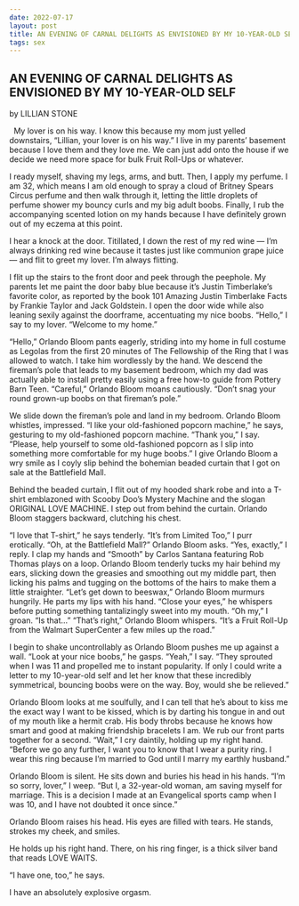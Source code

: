 ```yaml
---
date: 2022-07-17
layout: post
title: AN EVENING OF CARNAL DELIGHTS AS ENVISIONED BY MY 10-YEAR-OLD SELF
tags: sex
---
```



## AN EVENING OF CARNAL DELIGHTS AS ENVISIONED BY MY 10-YEAR-OLD SELF
by LILLIAN STONE

 
My lover is on his way. I know this because my mom just yelled downstairs, “Lillian, your lover is on his way.” I live in my parents’ basement because I love them and they love me. We can just add onto the house if we decide we need more space for bulk Fruit Roll-Ups or whatever.

I ready myself, shaving my legs, arms, and butt. Then, I apply my perfume. I am 32, which means I am old enough to spray a cloud of Britney Spears Circus perfume and then walk through it, letting the little droplets of perfume shower my bouncy curls and my big adult boobs. Finally, I rub the accompanying scented lotion on my hands because I have definitely grown out of my eczema at this point.

I hear a knock at the door. Titillated, I down the rest of my red wine — I’m always drinking red wine because it tastes just like communion grape juice — and flit to greet my lover. I’m always flitting.

I flit up the stairs to the front door and peek through the peephole. My parents let me paint the door baby blue because it’s Justin Timberlake’s favorite color, as reported by the book 101 Amazing Justin Timberlake Facts by Frankie Taylor and Jack Goldstein. I open the door wide while also leaning sexily against the doorframe, accentuating my nice boobs. “Hello,” I say to my lover. “Welcome to my home.”

“Hello,” Orlando Bloom pants eagerly, striding into my home in full costume as Legolas from the first 20 minutes of The Fellowship of the Ring that I was allowed to watch. I take him wordlessly by the hand. We descend the fireman’s pole that leads to my basement bedroom, which my dad was actually able to install pretty easily using a free how-to guide from Pottery Barn Teen. “Careful,” Orlando Bloom moans cautiously. “Don’t snag your round grown-up boobs on that fireman’s pole.”

We slide down the fireman’s pole and land in my bedroom. Orlando Bloom whistles, impressed. “I like your old-fashioned popcorn machine,” he says, gesturing to my old-fashioned popcorn machine. “Thank you,” I say. “Please, help yourself to some old-fashioned popcorn as I slip into something more comfortable for my huge boobs.” I give Orlando Bloom a wry smile as I coyly slip behind the bohemian beaded curtain that I got on sale at the Battlefield Mall.

Behind the beaded curtain, I flit out of my hooded shark robe and into a T-shirt emblazoned with Scooby Doo’s Mystery Machine and the slogan ORIGINAL LOVE MACHINE. I step out from behind the curtain. Orlando Bloom staggers backward, clutching his chest.

“I love that T-shirt,” he says tenderly.
“It’s from Limited Too,” I purr erotically.
“Oh, at the Battlefield Mall?” Orlando Bloom asks.
“Yes, exactly,” I reply.
I clap my hands and “Smooth” by Carlos Santana featuring Rob Thomas plays on a loop. Orlando Bloom tenderly tucks my hair behind my ears, slicking down the greasies and smoothing out my middle part, then licking his palms and tugging on the bottoms of the hairs to make them a little straighter.
“Let’s get down to beeswax,” Orlando Bloom murmurs hungrily. He parts my lips with his hand. “Close your eyes,” he whispers before putting something tantalizingly sweet into my mouth.
“Oh my,” I groan. “Is that…”
“That’s right,” Orlando Bloom whispers. “It’s a Fruit Roll-Up from the Walmart SuperCenter a few miles up the road.”

I begin to shake uncontrollably as Orlando Bloom pushes me up against a wall. “Look at your nice boobs,” he gasps. “Yeah,” I say. “They sprouted when I was 11 and propelled me to instant popularity. If only I could write a letter to my 10-year-old self and let her know that these incredibly symmetrical, bouncing boobs were on the way. Boy, would she be relieved.”

Orlando Bloom looks at me soulfully, and I can tell that he’s about to kiss me the exact way I want to be kissed, which is by darting his tongue in and out of my mouth like a hermit crab. His body throbs because he knows how smart and good at making friendship bracelets I am. We rub our front parts together for a second.
“Wait,” I cry daintily, holding up my right hand. “Before we go any further, I want you to know that I wear a purity ring. I wear this ring because I’m married to God until I marry my earthly husband.”

Orlando Bloom is silent. He sits down and buries his head in his hands.
“I’m so sorry, lover,” I weep. “But I, a 32-year-old woman, am saving myself for marriage. This is a decision I made at an Evangelical sports camp when I was 10, and I have not doubted it once since.”

Orlando Bloom raises his head. His eyes are filled with tears. He stands, strokes my cheek, and smiles.

He holds up his right hand. There, on his ring finger, is a thick silver band that reads LOVE WAITS.

“I have one, too,” he says.

I have an absolutely explosive orgasm.